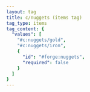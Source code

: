 ```yaml
---
layout: tag
title: c/nuggets (items tag)
tag_type: items
tag_content: {
  "values": [
    "#c:nuggets/gold",
    "#c:nuggets/iron",
    {
      "id": "#forge:nuggets",
      "required": false
    }
  ]
}
---
```

